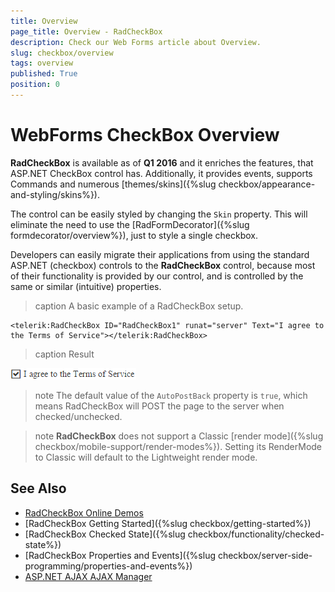 ```yaml
---
title: Overview
page_title: Overview - RadCheckBox
description: Check our Web Forms article about Overview.
slug: checkbox/overview
tags: overview
published: True
position: 0
---
```


# WebForms CheckBox Overview

**RadCheckBox** is available as of **Q1 2016** and it enriches the features, that ASP.NET CheckBox control has. Additionally, it provides events, supports Commands and numerous [themes/skins]({%slug checkbox/appearance-and-styling/skins%}). 

The control can be easily styled by changing the `Skin` property. This will eliminate the need to use the [RadFormDecorator]({%slug formdecorator/overview%}), just to style a single checkbox. 

Developers can easily migrate their applications from using the standard ASP.NET (checkbox) controls to the **RadCheckBox** control, because most of their functionality is provided by our control, and is controlled by the same or similar (intuitive) properties.

>caption A basic example of a RadCheckBox setup.

````ASP.NET
<telerik:RadCheckBox ID="RadCheckBox1" runat="server" Text="I agree to the Terms of Service"></telerik:RadCheckBox>
````

>caption Result

![WebForms RadCheckBox sample](images/checkbox-overview.png "WebForms RadCheckBox sample")

>note The default value of the `AutoPostBack` property is `true`, which means RadCheckBox will POST the page to the server when checked/unchecked.

>note **RadCheckBox** does not support a Classic [render mode]({%slug checkbox/mobile-support/render-modes%}). Setting its RenderMode to Classic will default to the Lightweight render mode.

## See Also
 * [RadCheckBox Online Demos](https://demos.telerik.com/aspnet-ajax/checkbox/overview/defaultcs.aspx)
 * [RadCheckBox Getting Started]({%slug checkbox/getting-started%})
 * [RadCheckBox Checked State]({%slug checkbox/functionality/checked-state%})
 * [RadCheckBox Properties and Events]({%slug checkbox/server-side-programming/properties-and-events%})
 * [ASP.NET AJAX AJAX Manager](https://www.telerik.com/products/aspnet-ajax/ajax.aspx)

  